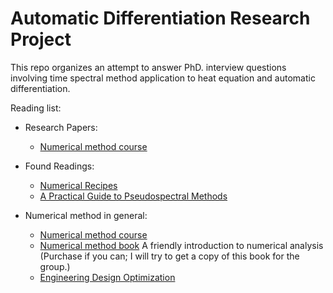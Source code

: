 # Automatic Differentiation Research Project 

This repo organizes an attempt to answer PhD. interview questions involving time spectral method application to heat equation and automatic differentiation.

Reading list:
* Research Papers: 
  * [Numerical method course](https://ocw.mit.edu/courses/18-335j-introduction-to-numerical-methods-spring-2019/pages/week-1/)

* Found Readings:
  * [Numerical Recipes]()
  * [A Practical Guide to Pseudospectral Methods]()

* Numerical method in general:
  * [Numerical method course](https://ocw.mit.edu/courses/18-335j-introduction-to-numerical-methods-spring-2019/pages/week-1/)
  * [Numerical method book]() A friendly introduction to numerical analysis (Purchase if you can; I will try to get a copy of this book for the group.)
  * [Engineering Design Optimization](https://flowlab.groups.et.byu.net/mdobook.pdf)
